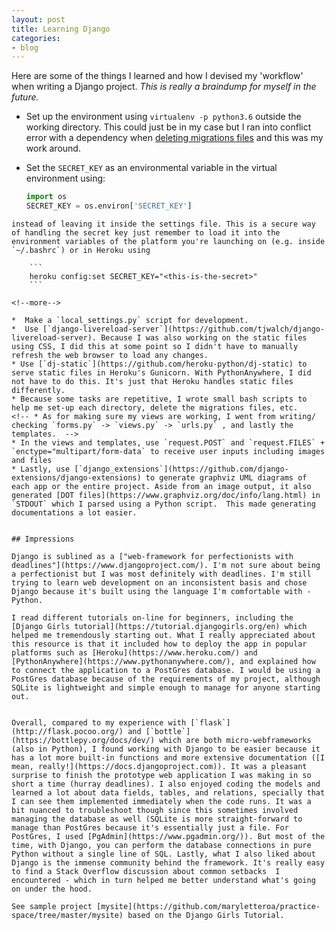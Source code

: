 ```yaml
---
layout: post
title: Learning Django
categories:
- blog
---
```


Here are some of the things I learned and how I devised my 'workflow' when writing a Django project. *This is really a braindump for myself in the future.*

* Set up the environment using `virtualenv -p python3.6` outside the working directory. This could just be in my case but I ran into conflict error with a dependency when [deleting migrations files](https://simpleisbetterthancomplex.com/tutorial/2016/07/26/how-to-reset-migrations.html) and this was my work around. 
* Set the `SECRET_KEY` as an environmental variable in the virtual environment using:

    ```python
    import os 
    SECRET_KEY = os.environ['SECRET_KEY']
```
instead of leaving it inside the settings file. This is a secure way of handling the secret key just remember to load it into the environment variables of the platform you're launching on (e.g. inside `~/.bashrc`) or in Heroku using 

    ```
    heroku config:set SECRET_KEY="<this-is-the-secret>"
    ```

<!--more-->

*  Make a `local_settings.py` script for development.
*  Use [`django-livereload-server`](https://github.com/tjwalch/django-livereload-server). Because I was also working on the static files using CSS, I did this at some point so I didn't have to manually refresh the web browser to load any changes.
* Use [`dj-static`](https://github.com/heroku-python/dj-static) to serve static files in Heroku's Gunicorn. With PythonAnywhere, I did not have to do this. It's just that Heroku handles static files differently.
* Because some tasks are repetitive, I wrote small bash scripts to help me set-up each directory, delete the migrations files, etc.
<!-- * As for making sure my views are working, I went from writing/ checking `forms.py` -> `views.py` -> `urls.py` , and lastly the templates.  -->
* In the views and templates, use `request.POST` and `request.FILES` + `enctype="multipart/form-data` to receive user inputs including images and files
* Lastly, use [`django_extensions`](https://github.com/django-extensions/django-extensions) to generate graphviz UML diagrams of each app or the entire project. Aside from an image output, it also generated [DOT files](https://www.graphviz.org/doc/info/lang.html) in `STDOUT` which I parsed using a Python script.  This made generating documentations a lot easier.


## Impressions

Django is sublined as a ["web-framework for perfectionists with deadlines"](https://www.djangoproject.com/). I'm not sure about being a perfectionist but I was most definitely with deadlines. I'm still trying to learn web development on an inconsistent basis and chose Django because it's built using the language I'm comfortable with - Python.

I read different tutorials on-line for beginners, including the [Django Girls tutorial](https://tutorial.djangogirls.org/en) which helped me tremendously starting out. What I really appreciated about this resource is that it included how to deploy the app in popular platforms such as [Heroku](https://www.heroku.com/) and [PythonAnywhere](https://www.pythonanywhere.com/), and explained how to connect the application to a PostGres database. I would be using a PostGres database because of the requirements of my project, although SQLite is lightweight and simple enough to manage for anyone starting out.


Overall, compared to my experience with [`flask`](http://flask.pocoo.org/) and [`bottle`](https://bottlepy.org/docs/dev/) which are both micro-webframeworks (also in Python), I found working with Django to be easier because it has a lot more built-in functions and more extensive documentation ([I mean, really!](https://docs.djangoproject.com)). It was a pleasant surprise to finish the prototype web application I was making in so short a time (hurray deadlines). I also enjoyed coding the models and learned a lot about data fields, tables, and relations, specially that I can see them implemented immediately when the code runs. It was a bit nuanced to troubleshoot though since this sometimes involved managing the database as well (SQLite is more straight-forward to manage than PostGres because it's essentially just a file. For PostGres, I used [PgAdmin](https://www.pgadmin.org/)). But most of the time, with Django, you can perform the database connections in pure Python without a single line of SQL. Lastly, what I also liked about Django is the immense community behind the framework. It's really easy to find a Stack Overflow discussion about common setbacks  I encountered - which in turn helped me better understand what's going on under the hood. 

See sample project [mysite](https://github.com/maryletteroa/practice-space/tree/master/mysite) based on the Django Girls Tutorial.






